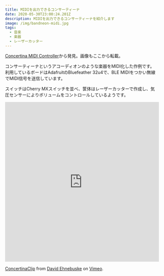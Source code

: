 ```yaml
---
title: MIDIを出力できるコンサーティーナ
date: 2020-05-30T23:00:24.201Z
description: MIDIを出力できるコンサーティーナを紹介します
image: /img/bandneon-midi.jpg
tags:
  - 音楽
  - 楽器
  - レーザーカッター
---
```

[Concertina MIDI Controller](https://hackaday.io/project/167145-concertina-midi-controller)から発見。画像もここから転載。

コンサーティーナというアコーディオンのような楽器をMIDI化した作例です。
利用しているボードはAdafruitのBluefeather 32u4で、BLE MIDIをつかい無線でMIDI信号を送信しています。

スイッチはCherry MXスイッチを並べ、筐体はレーザーカッターで作成し、気圧センサーによりボリュームをコントロールしているようです。

<iframe src="https://player.vimeo.com/video/354102197" width="100%" height="524" frameborder="0" allow="autoplay; fullscreen" allowfullscreen></iframe>
<p><a href="https://vimeo.com/354102197">ConcertinaClip</a> from <a href="https://vimeo.com/user66961369">David Ehnebuske</a> on <a href="https://vimeo.com">Vimeo</a>.</p>

